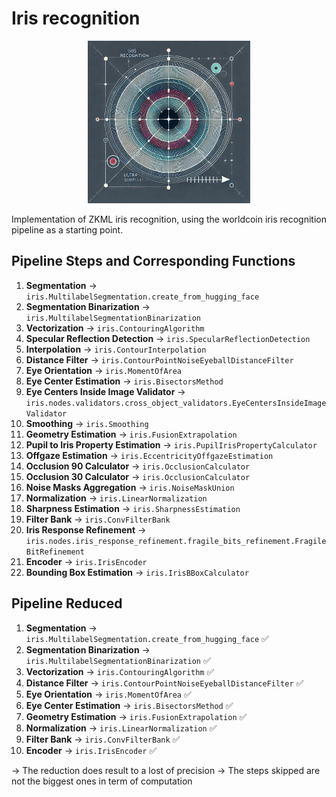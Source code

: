 # Iris recognition

<div align="center">
  <img src="img/iris.png" alt="iris-logo" height="260"/>
</div>

Implementation of ZKML iris recognition, using the worldcoin iris recognition pipeline as a starting point.

## Pipeline Steps and Corresponding Functions

1. **Segmentation** → `iris.MultilabelSegmentation.create_from_hugging_face` 
2. **Segmentation Binarization** → `iris.MultilabelSegmentationBinarization` 
3. **Vectorization** → `iris.ContouringAlgorithm` 
4. **Specular Reflection Detection** → `iris.SpecularReflectionDetection` 
5. **Interpolation** → `iris.ContourInterpolation` 
6. **Distance Filter** → `iris.ContourPointNoiseEyeballDistanceFilter` 
7. **Eye Orientation** → `iris.MomentOfArea` 
8. **Eye Center Estimation** → `iris.BisectorsMethod` 
9. **Eye Centers Inside Image Validator** → `iris.nodes.validators.cross_object_validators.EyeCentersInsideImageValidator` 
10. **Smoothing** → `iris.Smoothing` 
11. **Geometry Estimation** → `iris.FusionExtrapolation` 
12. **Pupil to Iris Property Estimation** → `iris.PupilIrisPropertyCalculator` 
13. **Offgaze Estimation** → `iris.EccentricityOffgazeEstimation` 
14. **Occlusion 90 Calculator** → `iris.OcclusionCalculator` 
15. **Occlusion 30 Calculator** → `iris.OcclusionCalculator` 
16. **Noise Masks Aggregation** → `iris.NoiseMaskUnion` 
17. **Normalization** → `iris.LinearNormalization` 
18. **Sharpness Estimation** → `iris.SharpnessEstimation` 
19. **Filter Bank** → `iris.ConvFilterBank` 
20. **Iris Response Refinement** → `iris.nodes.iris_response_refinement.fragile_bits_refinement.FragileBitRefinement` 
21. **Encoder** → `iris.IrisEncoder` 
22. **Bounding Box Estimation** → `iris.IrisBBoxCalculator`


## Pipeline Reduced

1. **Segmentation** → `iris.MultilabelSegmentation.create_from_hugging_face` ✅
2. **Segmentation Binarization** → `iris.MultilabelSegmentationBinarization` ✅
3. **Vectorization** → `iris.ContouringAlgorithm` ✅
4. **Distance Filter** → `iris.ContourPointNoiseEyeballDistanceFilter` ✅
5. **Eye Orientation** → `iris.MomentOfArea` ✅
6. **Eye Center Estimation** → `iris.BisectorsMethod` ✅
7. **Geometry Estimation** → `iris.FusionExtrapolation` ✅
8. **Normalization** → `iris.LinearNormalization` ✅
9. **Filter Bank** → `iris.ConvFilterBank` ✅
10. **Encoder** → `iris.IrisEncoder` ✅

-> The reduction does result to a lost of precision
-> The steps skipped are not the biggest ones in term of computation 
